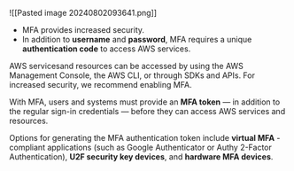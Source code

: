 ![[Pasted image 20240802093641.png]]

- MFA provides increased security.
- In addition to **username** and **password**, MFA requires a unique **authentication code** to access AWS services.

AWS servicesand resources can be accessed by using the AWS Management Console, the AWS CLI, or through SDKs and APIs. For increased security, we recommend enabling MFA. 

With MFA, users and systems must provide an **MFA token** — in addition to the regular sign-in credentials — before they can access AWS services and resources. 

Options for generating the MFA authentication token include **virtual MFA** - compliant applications (such as Google Authenticator or Authy 2-Factor Authentication), **U2F security key devices**, and **hardware MFA devices**.
